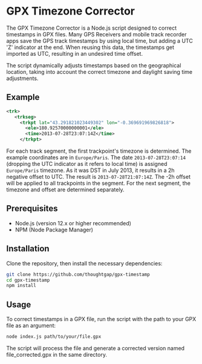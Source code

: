 # GPX Timezone Corrector

The GPX Timezone Corrector is a Node.js script designed to correct timestamps in GPX files.
Many GPS Receivers and mobile track recorder apps save the GPS track timestamps by using local time, but adding a UTC 'Z' indicator at the end. When reusing this data, the timestamps get imported as UTC, resulting in an undesired time offset.

The script dynamically adjusts timestamps based on the geographical location, taking into account the correct timezone and daylight saving time adjustments.

## Example
```xml
<trk>
   <trkseg>
     <trkpt lat="43.291821023449302" lon="-0.369691969826818">
       <ele>180.92570000000001</ele>
       <time>2013-07-28T23:07:14Z</time>
     </trkpt>
```

For each track segment, the first trackpoint's timezone is determined. The example coordinates are in `Europe/Paris`.
The date `2013-07-28T23:07:14` (dropping the UTC indicator as it refers to local time) is assigned `Europe/Paris` timezone.
As it was DST in July 2013, it results in a 2h negative offset to UTC. The result is `2013-07-28T21:07:14Z`.
The -2h offset will be applied to all trackpoints in the segment.
For the next segment, the timezone and offset are determined separately.


## Prerequisites
- Node.js (version 12.x or higher recommended)
- NPM (Node Package Manager)

## Installation
Clone the repository, then install the necessary dependencies:

```bash
git clone https://github.com/thoughtgap/gpx-timestamp
cd gpx-timestamp
npm install
```

## Usage
To correct timestamps in a GPX file, run the script with the path to your GPX file as an argument:

```bash
node index.js path/to/your/file.gpx
```

The script will process the file and generate a corrected version named file_corrected.gpx in the same directory.
